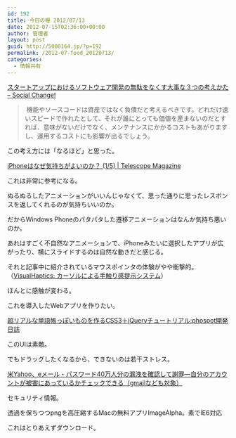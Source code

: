 ```yaml
---
id: 192
title: 今日の糧 2012/07/13
date: 2012-07-15T02:36:00+00:00
author: 管理者
layout: post
guid: http://5000164.jp/?p=192
permalink: /2012-07-food_20120713/
categories:
  - 情報共有
---
```

<section> 

<div>
  <a href="http://kuranuki.sonicgarden.jp/2012/07/post-75.html">スタートアップにおけるソフトウェア開発の無駄をなくす大事な３つの考えかた &#8211; Social Change!</a>
</div>

> 機能やソースコードは資産ではなく負債だと考えるべきです。どれだけ速いスピードで作れたとして、それが誰にとっても価値を産まないのだとすれば、意味がないだけでなく、メンテナンスにかかるコストもあがりますし、運用するコストにも影響が出るでしょう。
  
この考え方には「なるほど」と思った。</section> <section> 

<div>
  <a href="http://www.tel.co.jp/museum/magazine/human/120709_topics_02/index.html">iPhoneはなぜ気持ちがよいのか？ (1/5) | Telescope Magazine</a>
</div>

これは非常に参考になる。
  
ぬるぬるしたアニメーションがいいんじゃなくて、思った通りに思ったレスポンスを返してくれるのが気持ちいいのか。
  
だからWindows Phoneのパタパタした遷移アニメーションはなんか気持ち悪いのか。
  
あれはすごく不自然なアニメーションで、iPhoneみたいに選択したアプリが広がったり、横にスライドするのは自然な動きだと感じる。
  
それと記事中に紹介されているマウスポインタの体験がやや衝撃的。（[VisualHaptics: カーソルによる手触り感提示システム](http://www.persistent.org/visualhaptics.html)）
  
ほんとに感触が変わる。
  
これを導入したWebアプリを作りたい。</section> <section> 

<div>
  <a href="http://phpspot.org/blog/archives/2012/07/css3jquery_3.html">超リアルな単語帳っぽいものを作るCSS3＋jQueryチュートリアル:phpspot開発日誌</a>
</div>

このUIは素敵。
  
でもドラッグしたくなるから、できないのは若干ストレス。</section> <section> 

<div>
  <a href="http://jp.techcrunch.com/2012/07/13/20120712yahoo-confirms-apologizes-for-the-email-hack-says-still-fixing-plus-check-if-you-were-impacted-non-yahoo-accounts-apply/">米Yahoo、eメール・パスワード40万人分の漏洩を確認して謝罪―自分のアカウントが被害にあっているかチェックできる（gmailなども対象）</a>
</div>

セキュリティ情報。</section> <section> 

<div>
  透過を保ちつつpngを高圧縮するMacの無料アプリImageAlpha。素でIE6対応
</div>

これはとりあえずダウンロード。</section>